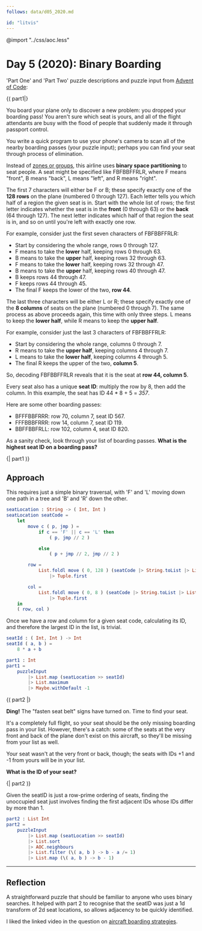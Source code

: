 ```yaml
---
follows: data/d05_2020.md

id: "litvis"
---
```


@import "../css/aoc.less"

# Day 5 (2020): Binary Boarding

'Part One' and 'Part Two' puzzle descriptions and puzzle input from [Advent of Code](https://adventofcode.com/2020/day/5):

{( part1|}

You board your plane only to discover a new problem: you dropped your boarding pass! You aren't sure which seat is yours, and all of the flight attendants are busy with the flood of people that suddenly made it through passport control.

You write a quick program to use your phone's camera to scan all of the nearby boarding passes (your puzzle input); perhaps you can find your seat through process of elimination.

Instead of [zones or groups](https://youtu.be/oAHbLRjF0vo), this airline uses **binary space partitioning** to seat people. A seat might be specified like FBFBBFFRLR, where F means "front", B means "back", L means "left", and R means "right".

The first 7 characters will either be F or B; these specify exactly one of the **128 rows** on the plane (numbered 0 through 127). Each letter tells you which half of a region the given seat is in. Start with the whole list of rows; the first letter indicates whether the seat is in the **front** (0 through 63) or the **back** (64 through 127). The next letter indicates which half of that region the seat is in, and so on until you're left with exactly one row.

For example, consider just the first seven characters of FBFBBFFRLR:

- Start by considering the whole range, rows 0 through 127.
- F means to take the **lower** half, keeping rows 0 through 63.
- B means to take the **upper** half, keeping rows 32 through 63.
- F means to take the **lower** half, keeping rows 32 through 47.
- B means to take the **upper** half, keeping rows 40 through 47.
- B keeps rows 44 through 47.
- F keeps rows 44 through 45.
- The final F keeps the lower of the two, **row 44**.

The last three characters will be either L or R; these specify exactly one of the **8 columns** of seats on the plane (numbered 0 through 7). The same process as above proceeds again, this time with only three steps. L means to keep the **lower half**, while R means to keep the **upper half**.

For example, consider just the last 3 characters of FBFBBFFRLR:

- Start by considering the whole range, columns 0 through 7.
- R means to take the **upper half**, keeping columns 4 through 7.
- L means to take the **lower half**, keeping columns 4 through 5.
- The final R keeps the upper of the two, **column 5**.

So, decoding FBFBBFFRLR reveals that it is the seat at **row 44, column 5**.

Every seat also has a unique **seat ID**: multiply the row by 8, then add the column. In this example, the seat has ID 44 \* 8 + 5 = _357_.

Here are some other boarding passes:

- BFFFBBFRRR: row 70, column 7, seat ID 567.
- FFFBBBFRRR: row 14, column 7, seat ID 119.
- BBFFBBFRLL: row 102, column 4, seat ID 820.

As a sanity check, look through your list of boarding passes. **What is the highest seat ID on a boarding pass?**

{| part1 )}

## Approach

This requires just a simple binary traversal, with 'F' and 'L' moving down one path in a tree and 'B' and 'R' down the other.

```elm {l}
seatLocation : String -> ( Int, Int )
seatLocation seatCode =
    let
        move c ( p, jmp ) =
            if c == 'F' || c == 'L' then
                ( p, jmp // 2 )

            else
                ( p + jmp // 2, jmp // 2 )

        row =
            List.foldl move ( 0, 128 ) (seatCode |> String.toList |> List.take 7)
                |> Tuple.first

        col =
            List.foldl move ( 0, 8 ) (seatCode |> String.toList |> List.drop 7)
                |> Tuple.first
    in
    ( row, col )
```

Once we have a row and column for a given seat code, calculating its ID, and therefore the largest ID in the list, is trivial.

```elm {l}
seatId : ( Int, Int ) -> Int
seatId ( a, b ) =
    8 * a + b
```

```elm {l r}
part1 : Int
part1 =
    puzzleInput
        |> List.map (seatLocation >> seatId)
        |> List.maximum
        |> Maybe.withDefault -1
```

{( part2 |}

**Ding!** The "fasten seat belt" signs have turned on. Time to find your seat.

It's a completely full flight, so your seat should be the only missing boarding pass in your list. However, there's a catch: some of the seats at the very front and back of the plane don't exist on this aircraft, so they'll be missing from your list as well.

Your seat wasn't at the very front or back, though; the seats with IDs +1 and -1 from yours will be in your list.

**What is the ID of your seat?**

{| part2 )}

Given the seatID is just a row-prime ordering of seats, finding the unoccupied seat just involves finding the first adjacent IDs whose IDs differ by more than 1.

```elm {l r}
part2 : List Int
part2 =
    puzzleInput
        |> List.map (seatLocation >> seatId)
        |> List.sort
        |> AOC.neighbours
        |> List.filter (\( a, b ) -> b - a /= 1)
        |> List.map (\( a, b ) -> b - 1)
```

---

## Reflection

A straightforward puzzle that should be familiar to anyone who uses binary searches. It helped with part 2 to recognise that the seatID was just a 1d transform of 2d seat locations, so allows adjacency to be quickly identified.

I liked the linked video in the question on [aircraft boarding strategies](https://youtu.be/oAHbLRjF0vo).
